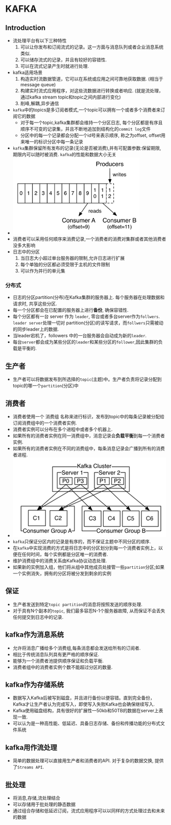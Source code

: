 # KAFKA

## Introduction

- 流处理平台有以下三种特性
  1. 可以让你发布和订阅流式的记录。这一方面与消息队列或者企业消息系统类似.
  2. 可以储存流式的记录，并且有较好的容错性.
  3. 可以在流式记录产生时就进行处理.
- kafka适用场景
  1. 构造实时流数据管道，它可以在系统或应用之间可靠地获取数据. (相当于message queue)
  2. 构建实时流式应用程序，对这些流数据进行转换或者响应. (就是流处理，通过kafka stream topic和topic之间内部进行变化)
  3. 削峰,解耦,异步通信
- `kafka`中的topics是多订阅者模式,一个topic可以拥有一个或者多个消费者来订阅它的数据
  - 对于每一个topic,kafka集群都会维持一个分区日志, 每个分区都是有序且顺序不可变的记录集，并且不断地追加到结构化的`commit log`文件
  - 分区中的每一个记录都会分配一个id号来表示顺序, 称之为offset, offset用来唯一的标识分区中每一条记录
- `kafka`集群保留所有发布的记录(无论是否被消费),并有可配置参数:保留期限, 期限内可以随时被消费. `kafka`的性能和数据大小无关
- ![](../../../images/kafka1.png)
- 消费者可以采用任何顺序来消费记录,一个消费者的消费对集群或者其他消费者没多大影响
- 日志中的分区
  1. 当日志大小超过单台服务器的限制,允许日志进行扩展
  2. 每个单独的分区都必须受限于主机的文件限制
  3. 可以作为并行的单元集

### 分布式

- 日志的分区partition(分布)在Kafka集群的服务器上. 每个服务器在处理数据和请求时, 共享这些分区.
- 每一个分区都会在已配置的服务器上进行**备份**, 确保容错性.
- 每个分区都有一台 server 作为 `leader`, 零台或者多台server作为`follwers`. `leader server`处理一切对 partition(分区)的读写请求，而`follwers`只需被动的同步leader上的数据.
- 当leader宕机了，followers 中的一台服务器会自动成为新的`leader`. 
- 每台`server`都会成为某些分区的`leader`和某些分区的`follower`,因此集群的负载是平衡的.

## 生产者

- 生产者可以将数据发布到所选择的`topic`(主题)中。生产者负责将记录分配到topic的哪一个`partition`(分区)中

## 消费者

- 消费者使用一个 消费组 名称来进行标识，发布到topic中的每条记录被分配给订阅消费组中的一个消费者实例.
- 消费者实例可以分布在多个进程中或者多个机器上.
- 如果所有的消费者实例在同一消费组中，消息记录会**负载平衡**到每一个消费者实例.
- 如果所有的消费者实例在不同的消费组中，每条消息记录会广播到所有的消费者进程.
- ![](../../../images/kafka2.png)
- `kafka`只保证分区内的记录是有序的，而不保证主题中不同分区的顺序.
- 在`kafka`中实现消费的方式是将日志中的分区划分到每一个消费者实例上，以便在任何时间，每个实例都是分区唯一的消费者.
- 维护消费组中的消费关系由Kafka协议动态处理.
- 如果新的实例加入组，他们将从组中其他成员处接管一些`partition`分区;如果一个实例消失，拥有的分区将被分发到剩余的实例

## 保证

- 生产者发送到特定`topic partition`的消息将按照发送的顺序处理.
- 对于具有N个副本的`topic`, 我们最多容忍N-1个服务器故障, 从而保证不会丢失任何提交到日志中的记录.

## kafka作为消息系统

- 允许将消息广播给多个消费组,每条消息都会发送给所有的订阅者.
- 相比于传统消息队列具有更严格的顺序保证.
- 能够为一个消费者池提供顺序保证和负载平衡.
- 消费者组中的消费者实例个数不能超过分区的数量.

## kafka作为存储系统
- 数据写入Kafka后被写到磁盘，并且进行备份以便容错。直到完全备份，Kafka才让生产者认为完成写入，即使写入失败Kafka也会确保继续写入.
- Kafka使用磁盘结构，具有很好的扩展性—50kb和50TB的数据在server上表现一致.
- 可以认为是一种高性能、低延迟、具备日志存储、备份和传播功能的分布式文件系统


## kafka用作流处理
- 简单的数据处理可以直接用生产者和消费者的API. 对于复杂的数据交换, 提供了`Streams API`.

## 批处理
- 将消息,存储,流处理结合
- 可以存储用于批处理的静态数据
- 通过组合存储和低延迟订阅，流式应用程序可以以同样的方式处理过去和未来的数据

